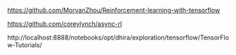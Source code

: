 https://github.com/MorvanZhou/Reinforcement-learning-with-tensorflow

https://github.com/coreylynch/async-rl

http://localhost:8888/notebooks/opt/dhira/exploration/tensorflow/TensorFlow-Tutorials/